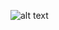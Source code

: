 ![alt text](https://github.com/leokist/python_estudo/blob/main/pos_graduacao_python/04-cadastro_de_imoveis/04-interface_qt.png)
